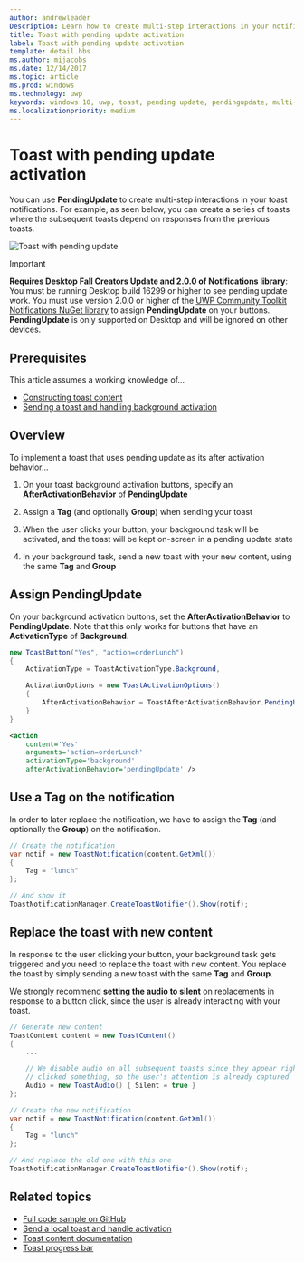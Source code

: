 ```yaml
---
author: andrewleader
Description: Learn how to create multi-step interactions in your notifications.
title: Toast with pending update activation
label: Toast with pending update activation
template: detail.hbs
ms.author: mijacobs
ms.date: 12/14/2017
ms.topic: article
ms.prod: windows
ms.technology: uwp
keywords: windows 10, uwp, toast, pending update, pendingupdate, multi-step interactivity, multi-step interactions
ms.localizationpriority: medium
---
```


# Toast with pending update activation

You can use **PendingUpdate** to create multi-step interactions in your toast notifications. For example, as seen below, you can create a series of toasts where the subsequent toasts depend on responses from the previous toasts.

![Toast with pending update](images/toast-pendingupdate.gif)

> [!IMPORTANT]
> **Requires Desktop Fall Creators Update and 2.0.0 of Notifications library**: You must be running Desktop build 16299 or higher to see pending update work. You must use version 2.0.0 or higher of the [UWP Community Toolkit Notifications NuGet library](https://www.nuget.org/packages/Microsoft.Toolkit.Uwp.Notifications/) to assign **PendingUpdate** on your buttons. **PendingUpdate** is only supported on Desktop and will be ignored on other devices.


## Prerequisites

This article assumes a working knowledge of...

- [Constructing toast content](adaptive-interactive-toasts.md)
- [Sending a toast and handling background activation](send-local-toast.md)


## Overview

To implement a toast that uses pending update as its after activation behavior...

1. On your toast background activation buttons, specify an **AfterActivationBehavior** of **PendingUpdate**

2. Assign a **Tag** (and optionally **Group**) when sending your toast

3. When the user clicks your button, your background task will be activated, and the toast will be kept on-screen in a pending update state

4. In your background task, send a new toast with your new content, using the same **Tag** and **Group**


## Assign PendingUpdate

On your background activation buttons, set the **AfterActivationBehavior** to **PendingUpdate**. Note that this only works for buttons that have an **ActivationType** of **Background**.

```csharp
new ToastButton("Yes", "action=orderLunch")
{
    ActivationType = ToastActivationType.Background,

    ActivationOptions = new ToastActivationOptions()
    {
        AfterActivationBehavior = ToastAfterActivationBehavior.PendingUpdate
    }
}
```

```xml
<action
    content='Yes'
    arguments='action=orderLunch'
    activationType='background'
    afterActivationBehavior='pendingUpdate' />
```


## Use a Tag on the notification

In order to later replace the notification, we have to assign the **Tag** (and optionally the **Group**) on the notification.

```csharp
// Create the notification
var notif = new ToastNotification(content.GetXml())
{
    Tag = "lunch"
};

// And show it
ToastNotificationManager.CreateToastNotifier().Show(notif);
```


## Replace the toast with new content

In response to the user clicking your button, your background task gets triggered and you need to replace the toast with new content. You replace the toast by simply sending a new toast with the same **Tag** and **Group**.

We strongly recommend **setting the audio to silent** on replacements in response to a button click, since the user is already interacting with your toast.

```csharp
// Generate new content
ToastContent content = new ToastContent()
{
    ...

    // We disable audio on all subsequent toasts since they appear right after the user
    // clicked something, so the user's attention is already captured
    Audio = new ToastAudio() { Silent = true }
};

// Create the new notification
var notif = new ToastNotification(content.GetXml())
{
    Tag = "lunch"
};

// And replace the old one with this one
ToastNotificationManager.CreateToastNotifier().Show(notif);
```


## Related topics

- [Full code sample on GitHub](https://github.com/WindowsNotifications/quickstart-toast-pending-update)
- [Send a local toast and handle activation](send-local-toast.md)
- [Toast content documentation](adaptive-interactive-toasts.md)
- [Toast progress bar](toast-progress-bar.md)